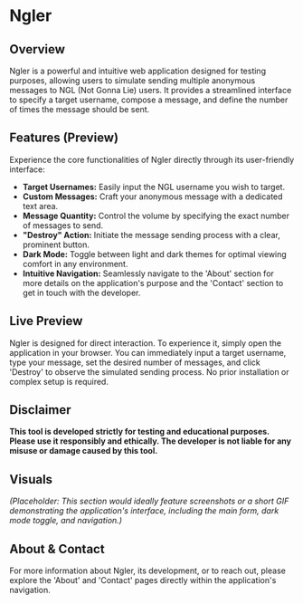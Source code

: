 # Ngler

## Overview
Ngler is a powerful and intuitive web application designed for testing purposes, allowing users to simulate sending multiple anonymous messages to NGL (Not Gonna Lie) users. It provides a streamlined interface to specify a target username, compose a message, and define the number of times the message should be sent.

## Features (Preview)
Experience the core functionalities of Ngler directly through its user-friendly interface:

*   **Target Usernames:** Easily input the NGL username you wish to target.
*   **Custom Messages:** Craft your anonymous message with a dedicated text area.
*   **Message Quantity:** Control the volume by specifying the exact number of messages to send.
*   **"Destroy" Action:** Initiate the message sending process with a clear, prominent button.
*   **Dark Mode:** Toggle between light and dark themes for optimal viewing comfort in any environment.
*   **Intuitive Navigation:** Seamlessly navigate to the 'About' section for more details on the application's purpose and the 'Contact' section to get in touch with the developer.

## Live Preview
Ngler is designed for direct interaction. To experience it, simply open the application in your browser. You can immediately input a target username, type your message, set the desired number of messages, and click 'Destroy' to observe the simulated sending process. No prior installation or complex setup is required.

## Disclaimer
**This tool is developed strictly for testing and educational purposes. Please use it responsibly and ethically. The developer is not liable for any misuse or damage caused by this tool.**

## Visuals
*(Placeholder: This section would ideally feature screenshots or a short GIF demonstrating the application's interface, including the main form, dark mode toggle, and navigation.)*

## About & Contact
For more information about Ngler, its development, or to reach out, please explore the 'About' and 'Contact' pages directly within the application's navigation.